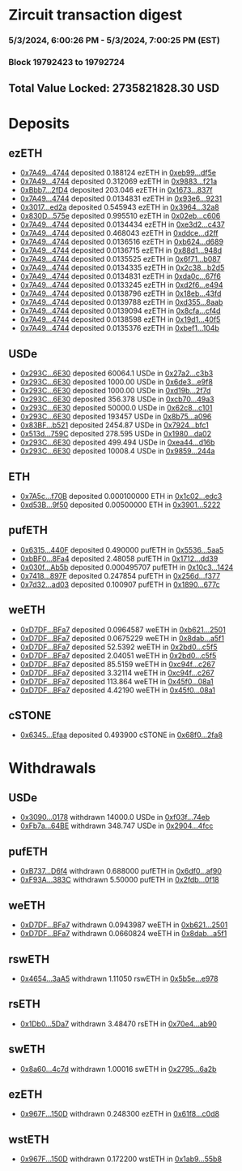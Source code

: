# Zircuit transaction digest
### 5/3/2024, 6:00:26 PM - 5/3/2024, 7:00:25 PM (EST)
### Block 19792423 to 19792724

## Total Value Locked: 2735821828.30 USD

# Deposits
## ezETH
- [0x7A49...4744](https://etherscan.io/address/0x7A493Be5c2ce014cD049Bf178a1ac0Db1B434744) deposited 0.188124 ezETH in [0xeb99...df5e](https://etherscan.io/tx/0x7A493Be5c2ce014cD049Bf178a1ac0Db1B434744)
- [0x7A49...4744](https://etherscan.io/address/0x7A493Be5c2ce014cD049Bf178a1ac0Db1B434744) deposited 0.312069 ezETH in [0x9883...f21a](https://etherscan.io/tx/0x7A493Be5c2ce014cD049Bf178a1ac0Db1B434744)
- [0xBbb7...2fD4](https://etherscan.io/address/0xBbb7eDC2a8511fc8815f9e2C42160b33B8E32fD4) deposited 203.046 ezETH in [0x1673...837f](https://etherscan.io/tx/0xBbb7eDC2a8511fc8815f9e2C42160b33B8E32fD4)
- [0x7A49...4744](https://etherscan.io/address/0x7A493Be5c2ce014cD049Bf178a1ac0Db1B434744) deposited 0.0134831 ezETH in [0x93e6...9231](https://etherscan.io/tx/0x7A493Be5c2ce014cD049Bf178a1ac0Db1B434744)
- [0x3017...ed2a](https://etherscan.io/address/0x30171bCeA3DB104E70dA4Ff1eCEF0776021aed2a) deposited 0.545943 ezETH in [0x3964...32a8](https://etherscan.io/tx/0x30171bCeA3DB104E70dA4Ff1eCEF0776021aed2a)
- [0x830D...575e](https://etherscan.io/address/0x830D8Ee4E23850C600DB1baE08DFF389f7e8575e) deposited 0.995510 ezETH in [0x02eb...c606](https://etherscan.io/tx/0x830D8Ee4E23850C600DB1baE08DFF389f7e8575e)
- [0x7A49...4744](https://etherscan.io/address/0x7A493Be5c2ce014cD049Bf178a1ac0Db1B434744) deposited 0.0134434 ezETH in [0xe3d2...c437](https://etherscan.io/tx/0x7A493Be5c2ce014cD049Bf178a1ac0Db1B434744)
- [0x7A49...4744](https://etherscan.io/address/0x7A493Be5c2ce014cD049Bf178a1ac0Db1B434744) deposited 0.468043 ezETH in [0xddce...d2ff](https://etherscan.io/tx/0x7A493Be5c2ce014cD049Bf178a1ac0Db1B434744)
- [0x7A49...4744](https://etherscan.io/address/0x7A493Be5c2ce014cD049Bf178a1ac0Db1B434744) deposited 0.0136516 ezETH in [0xb624...d689](https://etherscan.io/tx/0x7A493Be5c2ce014cD049Bf178a1ac0Db1B434744)
- [0x7A49...4744](https://etherscan.io/address/0x7A493Be5c2ce014cD049Bf178a1ac0Db1B434744) deposited 0.0136715 ezETH in [0x88d1...948d](https://etherscan.io/tx/0x7A493Be5c2ce014cD049Bf178a1ac0Db1B434744)
- [0x7A49...4744](https://etherscan.io/address/0x7A493Be5c2ce014cD049Bf178a1ac0Db1B434744) deposited 0.0135525 ezETH in [0x6f71...b087](https://etherscan.io/tx/0x7A493Be5c2ce014cD049Bf178a1ac0Db1B434744)
- [0x7A49...4744](https://etherscan.io/address/0x7A493Be5c2ce014cD049Bf178a1ac0Db1B434744) deposited 0.0134335 ezETH in [0x2c38...b2d5](https://etherscan.io/tx/0x7A493Be5c2ce014cD049Bf178a1ac0Db1B434744)
- [0x7A49...4744](https://etherscan.io/address/0x7A493Be5c2ce014cD049Bf178a1ac0Db1B434744) deposited 0.0134831 ezETH in [0xda0c...67f6](https://etherscan.io/tx/0x7A493Be5c2ce014cD049Bf178a1ac0Db1B434744)
- [0x7A49...4744](https://etherscan.io/address/0x7A493Be5c2ce014cD049Bf178a1ac0Db1B434744) deposited 0.0133245 ezETH in [0xd2f6...e494](https://etherscan.io/tx/0x7A493Be5c2ce014cD049Bf178a1ac0Db1B434744)
- [0x7A49...4744](https://etherscan.io/address/0x7A493Be5c2ce014cD049Bf178a1ac0Db1B434744) deposited 0.0138796 ezETH in [0x18eb...43fd](https://etherscan.io/tx/0x7A493Be5c2ce014cD049Bf178a1ac0Db1B434744)
- [0x7A49...4744](https://etherscan.io/address/0x7A493Be5c2ce014cD049Bf178a1ac0Db1B434744) deposited 0.0139788 ezETH in [0xd355...8aab](https://etherscan.io/tx/0x7A493Be5c2ce014cD049Bf178a1ac0Db1B434744)
- [0x7A49...4744](https://etherscan.io/address/0x7A493Be5c2ce014cD049Bf178a1ac0Db1B434744) deposited 0.0139094 ezETH in [0x8cfa...cf4d](https://etherscan.io/tx/0x7A493Be5c2ce014cD049Bf178a1ac0Db1B434744)
- [0x7A49...4744](https://etherscan.io/address/0x7A493Be5c2ce014cD049Bf178a1ac0Db1B434744) deposited 0.0138598 ezETH in [0x19d1...40f5](https://etherscan.io/tx/0x7A493Be5c2ce014cD049Bf178a1ac0Db1B434744)
- [0x7A49...4744](https://etherscan.io/address/0x7A493Be5c2ce014cD049Bf178a1ac0Db1B434744) deposited 0.0135376 ezETH in [0xbef1...104b](https://etherscan.io/tx/0x7A493Be5c2ce014cD049Bf178a1ac0Db1B434744)
## USDe
- [0x293C...6E30](https://etherscan.io/address/0x293C6937D8D82e05B01335F7B33FBA0c8e256E30) deposited 60064.1 USDe in [0x27a2...c3b3](https://etherscan.io/tx/0x293C6937D8D82e05B01335F7B33FBA0c8e256E30)
- [0x293C...6E30](https://etherscan.io/address/0x293C6937D8D82e05B01335F7B33FBA0c8e256E30) deposited 1000.00 USDe in [0x6de3...e9f8](https://etherscan.io/tx/0x293C6937D8D82e05B01335F7B33FBA0c8e256E30)
- [0x293C...6E30](https://etherscan.io/address/0x293C6937D8D82e05B01335F7B33FBA0c8e256E30) deposited 1000.00 USDe in [0xd19b...2f7d](https://etherscan.io/tx/0x293C6937D8D82e05B01335F7B33FBA0c8e256E30)
- [0x293C...6E30](https://etherscan.io/address/0x293C6937D8D82e05B01335F7B33FBA0c8e256E30) deposited 356.378 USDe in [0xcb70...49a3](https://etherscan.io/tx/0x293C6937D8D82e05B01335F7B33FBA0c8e256E30)
- [0x293C...6E30](https://etherscan.io/address/0x293C6937D8D82e05B01335F7B33FBA0c8e256E30) deposited 50000.0 USDe in [0x62c8...c101](https://etherscan.io/tx/0x293C6937D8D82e05B01335F7B33FBA0c8e256E30)
- [0x293C...6E30](https://etherscan.io/address/0x293C6937D8D82e05B01335F7B33FBA0c8e256E30) deposited 193457 USDe in [0x8b75...a096](https://etherscan.io/tx/0x293C6937D8D82e05B01335F7B33FBA0c8e256E30)
- [0x83BF...b521](https://etherscan.io/address/0x83BFa8a35Ba2e6824cC927FaeBfF55B86E88b521) deposited 2454.87 USDe in [0x7924...bfc1](https://etherscan.io/tx/0x83BFa8a35Ba2e6824cC927FaeBfF55B86E88b521)
- [0x513d...759C](https://etherscan.io/address/0x513dc3c4348120dd6fd659c094293398493F759C) deposited 278.595 USDe in [0x1980...da02](https://etherscan.io/tx/0x513dc3c4348120dd6fd659c094293398493F759C)
- [0x293C...6E30](https://etherscan.io/address/0x293C6937D8D82e05B01335F7B33FBA0c8e256E30) deposited 499.494 USDe in [0xea44...d16b](https://etherscan.io/tx/0x293C6937D8D82e05B01335F7B33FBA0c8e256E30)
- [0x293C...6E30](https://etherscan.io/address/0x293C6937D8D82e05B01335F7B33FBA0c8e256E30) deposited 10008.4 USDe in [0x9859...244a](https://etherscan.io/tx/0x293C6937D8D82e05B01335F7B33FBA0c8e256E30)
## ETH
- [0x7A5c...f70B](https://etherscan.io/address/0x7A5cC7a7627A3546db0a667E0a299A06A046f70B) deposited 0.000100000 ETH in [0x1c02...edc3](https://etherscan.io/tx/0x7A5cC7a7627A3546db0a667E0a299A06A046f70B)
- [0xd53B...9f50](https://etherscan.io/address/0xd53BEBb996f6863C2D445CE6A61E5BC581609f50) deposited 0.00500000 ETH in [0x3901...5222](https://etherscan.io/tx/0xd53BEBb996f6863C2D445CE6A61E5BC581609f50)
## pufETH
- [0x6315...440F](https://etherscan.io/address/0x631550179111278B29bd67a88584E6D44acF440F) deposited 0.490000 pufETH in [0x5536...5aa5](https://etherscan.io/tx/0x631550179111278B29bd67a88584E6D44acF440F)
- [0xbBF0...8Fa4](https://etherscan.io/address/0xbBF0A278Cf559DC5E41896b8A625843B36f98Fa4) deposited 2.48058 pufETH in [0x1712...dd39](https://etherscan.io/tx/0xbBF0A278Cf559DC5E41896b8A625843B36f98Fa4)
- [0x030f...Ab5b](https://etherscan.io/address/0x030f9D58381DA6F5c2813b76AE221c7AF252Ab5b) deposited 0.000495707 pufETH in [0x10c3...1424](https://etherscan.io/tx/0x030f9D58381DA6F5c2813b76AE221c7AF252Ab5b)
- [0x7418...897F](https://etherscan.io/address/0x741821d738F5AF4510d35F264907453233b2897F) deposited 0.247854 pufETH in [0x256d...f377](https://etherscan.io/tx/0x741821d738F5AF4510d35F264907453233b2897F)
- [0x7d32...ad03](https://etherscan.io/address/0x7d329c69D7BeF802EFF5979f41b7ca81E161ad03) deposited 0.100907 pufETH in [0x1890...677c](https://etherscan.io/tx/0x7d329c69D7BeF802EFF5979f41b7ca81E161ad03)
## weETH
- [0xD7DF...BFa7](https://etherscan.io/address/0xD7DF7E085214743530afF339aFC420c7c720BFa7) deposited 0.0964587 weETH in [0xb621...2501](https://etherscan.io/tx/0xD7DF7E085214743530afF339aFC420c7c720BFa7)
- [0xD7DF...BFa7](https://etherscan.io/address/0xD7DF7E085214743530afF339aFC420c7c720BFa7) deposited 0.0675229 weETH in [0x8dab...a5f1](https://etherscan.io/tx/0xD7DF7E085214743530afF339aFC420c7c720BFa7)
- [0xD7DF...BFa7](https://etherscan.io/address/0xD7DF7E085214743530afF339aFC420c7c720BFa7) deposited 52.5392 weETH in [0x2bd0...c5f5](https://etherscan.io/tx/0xD7DF7E085214743530afF339aFC420c7c720BFa7)
- [0xD7DF...BFa7](https://etherscan.io/address/0xD7DF7E085214743530afF339aFC420c7c720BFa7) deposited 2.04051 weETH in [0x2bd0...c5f5](https://etherscan.io/tx/0xD7DF7E085214743530afF339aFC420c7c720BFa7)
- [0xD7DF...BFa7](https://etherscan.io/address/0xD7DF7E085214743530afF339aFC420c7c720BFa7) deposited 85.5159 weETH in [0xc94f...c267](https://etherscan.io/tx/0xD7DF7E085214743530afF339aFC420c7c720BFa7)
- [0xD7DF...BFa7](https://etherscan.io/address/0xD7DF7E085214743530afF339aFC420c7c720BFa7) deposited 3.32114 weETH in [0xc94f...c267](https://etherscan.io/tx/0xD7DF7E085214743530afF339aFC420c7c720BFa7)
- [0xD7DF...BFa7](https://etherscan.io/address/0xD7DF7E085214743530afF339aFC420c7c720BFa7) deposited 113.864 weETH in [0x45f0...08a1](https://etherscan.io/tx/0xD7DF7E085214743530afF339aFC420c7c720BFa7)
- [0xD7DF...BFa7](https://etherscan.io/address/0xD7DF7E085214743530afF339aFC420c7c720BFa7) deposited 4.42190 weETH in [0x45f0...08a1](https://etherscan.io/tx/0xD7DF7E085214743530afF339aFC420c7c720BFa7)
## cSTONE
- [0x6345...Efaa](https://etherscan.io/address/0x63457c1F783aaFb965c36D25E39ba72AED07Efaa) deposited 0.493900 cSTONE in [0x68f0...2fa8](https://etherscan.io/tx/0x63457c1F783aaFb965c36D25E39ba72AED07Efaa)
# Withdrawals
## USDe
- [0x3090...0178](https://etherscan.io/address/0x3090eeF25c05c6CF6fF2988646EE27Aa2f5C0178) withdrawn 14000.0 USDe in [0xf03f...74eb](https://etherscan.io/tx/0x3090eeF25c05c6CF6fF2988646EE27Aa2f5C0178)
- [0xFb7a...64BE](https://etherscan.io/address/0xFb7aE75B87fF76e659ef41018a85285a9c0d64BE) withdrawn 348.747 USDe in [0x2904...4fcc](https://etherscan.io/tx/0xFb7aE75B87fF76e659ef41018a85285a9c0d64BE)
## pufETH
- [0xB737...D6f4](https://etherscan.io/address/0xB737F7e6a0132F66C3cfe144ab630f3e2f4CD6f4) withdrawn 0.688000 pufETH in [0x6df0...af90](https://etherscan.io/tx/0xB737F7e6a0132F66C3cfe144ab630f3e2f4CD6f4)
- [0xF93A...383C](https://etherscan.io/address/0xF93A5F0A4925EeC32cD585641c88a498523f383C) withdrawn 5.50000 pufETH in [0x2fdb...0f18](https://etherscan.io/tx/0xF93A5F0A4925EeC32cD585641c88a498523f383C)
## weETH
- [0xD7DF...BFa7](https://etherscan.io/address/0xD7DF7E085214743530afF339aFC420c7c720BFa7) withdrawn 0.0943987 weETH in [0xb621...2501](https://etherscan.io/tx/0xD7DF7E085214743530afF339aFC420c7c720BFa7)
- [0xD7DF...BFa7](https://etherscan.io/address/0xD7DF7E085214743530afF339aFC420c7c720BFa7) withdrawn 0.0660824 weETH in [0x8dab...a5f1](https://etherscan.io/tx/0xD7DF7E085214743530afF339aFC420c7c720BFa7)
## rswETH
- [0x4654...3aA5](https://etherscan.io/address/0x465494260B22b125E73b16A00a4A346bEF403aA5) withdrawn 1.11050 rswETH in [0x5b5e...e978](https://etherscan.io/tx/0x465494260B22b125E73b16A00a4A346bEF403aA5)
## rsETH
- [0x1Db0...5Da7](https://etherscan.io/address/0x1Db0adB6ce5a36807533853C709d4993A1165Da7) withdrawn 3.48470 rsETH in [0x70e4...ab90](https://etherscan.io/tx/0x1Db0adB6ce5a36807533853C709d4993A1165Da7)
## swETH
- [0x8a60...4c7d](https://etherscan.io/address/0x8a60a233F03B2E78889031efA9B4c4aDA6aA4c7d) withdrawn 1.00016 swETH in [0x2795...6a2b](https://etherscan.io/tx/0x8a60a233F03B2E78889031efA9B4c4aDA6aA4c7d)
## ezETH
- [0x967F...150D](https://etherscan.io/address/0x967F5f67FeB75cE39F1751d5636C3cC46827150D) withdrawn 0.248300 ezETH in [0x61f8...c0d8](https://etherscan.io/tx/0x967F5f67FeB75cE39F1751d5636C3cC46827150D)
## wstETH
- [0x967F...150D](https://etherscan.io/address/0x967F5f67FeB75cE39F1751d5636C3cC46827150D) withdrawn 0.172200 wstETH in [0x1ab9...55b8](https://etherscan.io/tx/0x967F5f67FeB75cE39F1751d5636C3cC46827150D)
